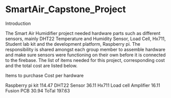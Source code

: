 # SmartAir_Capstone_Project

Introduction

 The Smart Air  Humidifier project needed hardware parts such as different sensors, mainly DHT22 Temperature and Humidity Sensor, Load Cell, Hx711, Student lab kit and the development platform, Raspberry pi. The responsibility is shared amongst each group member to assemble hardware and make sure sensors were functioning on their own before it is connected to the firebase. The list of items needed for this project, corresponding cost and the total cost are listed below.


Items to purchase	Cost per hardware

Raspberry pi kit	114.47
DHT22 Sensor	36.11
Hx711 Load cell Amplifier	16.11
Fusion PCB	30.94
ToTal	197.63





































